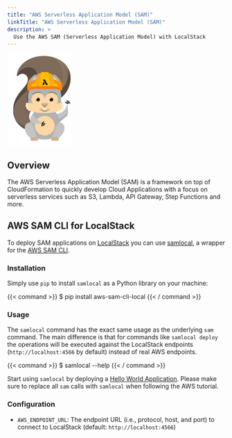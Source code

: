 ```yaml
---
title: "AWS Serverless Application Model (SAM)"
linkTitle: "AWS Serverless Application Model (SAM)"
description: >
  Use the AWS SAM (Serverless Application Model) with LocalStack
---
```


![AWS SAM](aws-sam-logo.jpg)

## Overview

The AWS Serverless Application Model (SAM) is a framework on top of CloudFormation to quickly develop Cloud Applications with a focus on serverless services such as S3, Lambda, API Gateway, Step Functions and more.

## AWS SAM CLI for LocalStack

To deploy SAM applications on [LocalStack](https://github.com/localstack/localstack) you can use [samlocal](https://github.com/localstack/aws-sam-cli-local), a wrapper for the [AWS SAM CLI](https://github.com/aws/aws-sam-cli).

### Installation

Simply use `pip` to install `samlocal` as a Python library on your machine:

{{< command >}}
$ pip install aws-sam-cli-local
{{< / command >}}

### Usage

The `samlocal` command has the exact same usage as the underlying `sam` command. The main difference is that for commands like `samlocal deploy` the operations will be executed against the LocalStack endpoints (`http://localhost:4566` by default) instead of real AWS endpoints.

{{< command >}}
$ samlocal --help
{{< / command >}}

Start using `samlocal` by deploying a [Hello World Application](https://docs.aws.amazon.com/serverless-application-model/latest/developerguide/serverless-getting-started-hello-world.html).
Please make sure to replace all `sam` calls with `samlocal` when following the AWS tutorial.

### Configuration

* `AWS_ENDPOINT_URL`: The endpoint URL (i.e., protocol, host, and port) to connect to LocalStack (default: `http://localhost:4566`)
